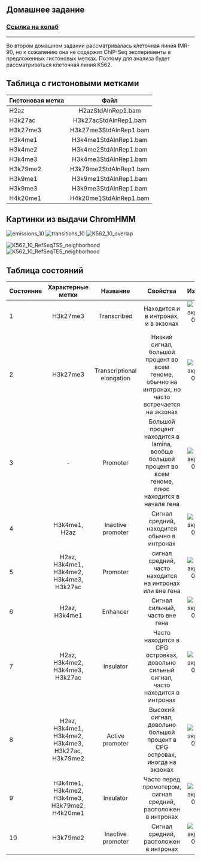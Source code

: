 ## Домашнее задание 
### [Ссылка на колаб](https://colab.research.google.com/drive/1etXT_whG1EhZW5hORFJHBDydO_JTZLEA?usp=sharing)
---
Во втором домашнем задании рассматривалась клеточная линия IMR-90, но к сожалению она не содержит ChIP-Seq эксперименты в предложенных гистоновых метках. Поэтому для анализа будет рассматриваться клеточная линия K562.

## Таблица с гистоновыми метками

| Гистоновая метка      | Файл             |
| ------------- |:------------------:| 
| H2az     | H2azStdAlnRep1.bam    | 
| H3k27ac  | H3k27acStdAlnRep1.bam |  
| H3k27me3  | H3k27me3StdAlnRep1.bam |  
| H3k4me1	  | H3k4me1StdAlnRep1.bam  |  
| H3k4me2  | H3k4me2StdAlnRep1.bam |  
| H3k4me3  | H3k4me3StdAlnRep1.bam |  
| H3k79me2  | H3k79me2StdAlnRep1.bam |  
| H3k9me1  | H3k9me1StdAlnRep1.bam |  
| H3k9me3  | H3k9me3StdAlnRep1.bam |  
| H4k20me1  | H4k20me1StdAlnRep1.bam |  


## Картинки из выдачи ChromHMM

![emissions_10](https://user-images.githubusercontent.com/32986053/160289271-c43e99aa-f960-4ecd-9029-ff605b9680c2.png)
![transitions_10](https://user-images.githubusercontent.com/32986053/160289324-f28328ab-6b5b-4234-a079-45ff4379145b.png)
![K562_10_overlap](https://user-images.githubusercontent.com/32986053/160289290-e57dc54b-e2aa-4a94-a698-5345622b9646.png)

![K562_10_RefSeqTSS_neighborhood](https://user-images.githubusercontent.com/32986053/160289333-25b99463-14e9-4859-a18e-6b9b46bf6fe6.png)
![K562_10_RefSeqTES_neighborhood](https://user-images.githubusercontent.com/32986053/160289338-446da5ed-569b-420f-bb37-e973501036b2.png)

## Таблица состояний
| Состояние      | Характерные метки             | Название | Свойства  | Изображения |
| ------------- |:------------------:|:------------------:|:------------------:|:------------------:|
|  1    |  H3k27me3   | Transcribed | Находится и в интронах, и в экзонах| ![Снимок экрана 2022-03-27 в 20 31 59](https://user-images.githubusercontent.com/32986053/160296266-e4022c09-4c7a-45c2-b3e7-187341c18b74.png)|
|  2    |  H3k27me3   | Transcriptional elongation | Низкий сигнал, большой процент во всем геноме, обычно на интронах, но часто встречается на экзонах| ![Снимок экрана 2022-03-27 в 21 13 46](https://user-images.githubusercontent.com/32986053/160296277-c5ad5db8-7c86-489d-ba81-1bd729fe8ad5.png) |
|  3    |  -   | Promoter |Большой процент находится в lamina, вообще большой процент во всем геноме, плюс находится в начале гена |![Снимок экрана 2022-03-27 в 21 21 13](https://user-images.githubusercontent.com/32986053/160296293-b7e5dffa-de26-46dd-99e1-9d58bbb159ca.png) |
|  4    |  H3k4me1, H2az   | Inactive promoter | Сигнал средний, находится обычно в интронах |![Снимок экрана 2022-03-27 в 21 15 15](https://user-images.githubusercontent.com/32986053/160296321-7ba55117-0d1c-45ba-87e5-02dcae2e25b2.png)|
|  5    |    H2az, H3k4me1, H3k4me2, H3k4me3, H3k27ac   | Promoter | сигнал средний, часто находится на интронах или вне гена|![Снимок экрана 2022-03-27 в 21 30 33](https://user-images.githubusercontent.com/32986053/160296327-d82c1684-e759-4d40-8a9f-97d815f6170f.png)|
|  6    |  H2az, H3k4me1   | Enhancer |Сигнал сильный, часто вне гена |![Снимок экрана 2022-03-27 в 21 26 23](https://user-images.githubusercontent.com/32986053/160296341-9de3b517-223b-401c-9c6b-8d3fce1dd8ac.png)|
|  7    | H2az, H3k4me2, H3k4me3, H3k27ac   | Insulator |Часто находится в CPG островках, довольно сильный сигнал, часто находится в интронах |![Снимок экрана 2022-03-27 в 21 18 29](https://user-images.githubusercontent.com/32986053/160296350-8ab8f02f-06f3-42ae-8fd1-c510f16afceb.png)|
|  8    |  H2az, H3k4me1, H3k4me2, H3k4me3, H3k27ac, H3k79me2  | Active promoter |Высокий сигнал, довольно большой процент в CPG островах, иногда на экзонах |![Снимок экрана 2022-03-27 в 21 41 45](https://user-images.githubusercontent.com/32986053/160296364-4a8dea2c-4829-47a0-9309-eee3e1aedfe1.png)|
|  9    |  H3k4me1, H3k4me2, H3k4me3, H3k79me2, H4k20me1   | Insulator | Часто перед промотером, сигнал средний, расположен в интронах |![Снимок экрана 2022-03-27 в 21 17 32](https://user-images.githubusercontent.com/32986053/160296380-35120c1d-310c-42c2-81d9-fd788bb044e9.png)|
|  10    | H3k79me2    | Inactive promoter | Сигнал средний, расположен в интронах  |![Снимок экрана 2022-03-27 в 21 34 15](https://user-images.githubusercontent.com/32986053/160296367-6bd90ff1-2a3a-4402-8a7c-fbf1be341bb6.png)|



